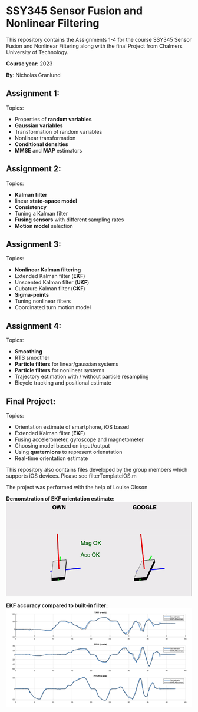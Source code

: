 # SSY345 Sensor Fusion and Nonlinear Filtering

This repository contains the Assignments 1-4 for the course SSY345 Sensor Fusion and Nonlinear Filtering along with the final Project from Chalmers University of Technology. 

**Course year**: 2023

**By**: Nicholas Granlund

## Assignment 1:

Topics:
- Properties of **random variables** 
- **Gaussian variables**
- Transformation of random variables
- Nonlinear transformation
- **Conditional densities**
- **MMSE** and **MAP** estimators


## Assignment 2:

Topics:
- **Kalman filter**
- linear **state-space model**
- **Consistency**
- Tuning a Kalman filter
- **Fusing sensors** with different sampling rates
- **Motion model** selection

## Assignment 3:

Topics:
- **Nonlinear Kalman filtering**
- Extended Kalman filter (**EKF**)
- Unscented Kalman filter (**UKF**)
- Cubature Kalman filter (**CKF**)
- **Sigma-points**
- Tuning nonlinear filters
- Coordinated turn motion model

## Assignment 4:

Topics:
- **Smoothing**
- RTS smoother
- **Particle filters** for linear/gaussian systems
- **Particle filters** for nonlinear systems
- Trajectory estimation with / without particle resampling
- Bicycle tracking and positional estimate

## Final Project:

Topics:
- Orientation estimate of smartphone, iOS based
- Extended Kalman filter (**EKF**)
- Fusing accelerometer, gyroscope and magnetometer
- Choosing model based on input/output
- Using **quaternions** to represent orienatation
- Real-time orientation estimate


This repository also contains files developed by the group members which supports iOS devices. Please see filterTemplateiOS.m

The project was performed with the help of Louise Olsson

**Demonstration of EKF orientation estimate:**
![image info](./figures/smartphone.gif)

**EKF accuracy compared to built-in filter:**
![image info](./figures/ourVSgoogle.png)

